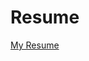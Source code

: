 <h1>Resume</h1>
<p><a href = "https://your-friendly-neighborhood-programmer.github.io/resume/resume/resume.html" target = "_blank">My Resume</a></p>
